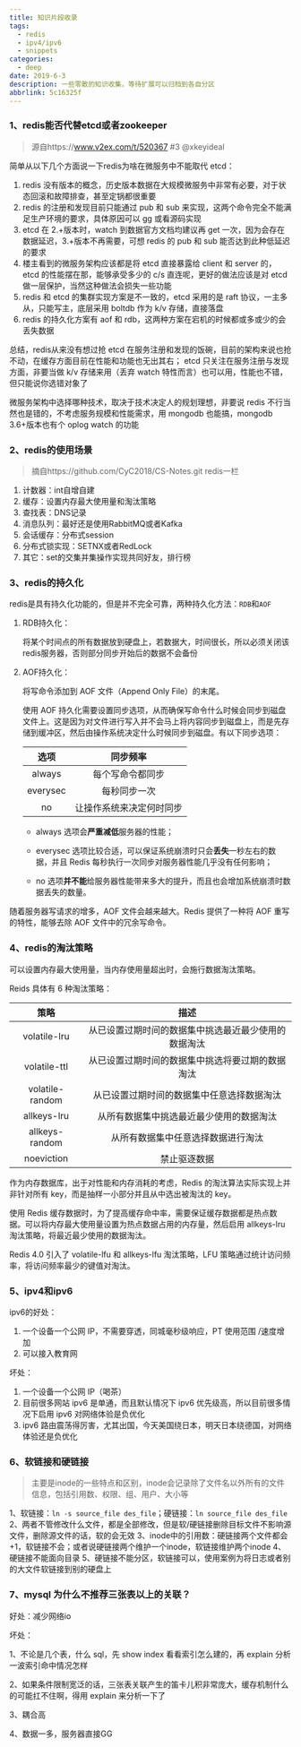 ```yaml
---
title: 知识片段收录
tags:
  - redis
  - ipv4/ipv6
  - snippets
categories:
  - deep
date: 2019-6-3
description: 一些零散的知识收集，等待扩展可以归档到各自分区
abbrlink: 5c16325f
---
```

### 1、redis能否代替etcd或者zookeeper

> 源自https://www.v2ex.com/t/520367 #3 @xkeyideal

简单从以下几个方面说一下redis为啥在微服务中不能取代 etcd：

1. redis 没有版本的概念，历史版本数据在大规模微服务中非常有必要，对于状态回滚和故障排查，甚至定锅都很重要
2. redis 的注册和发现目前只能通过 pub 和 sub 来实现，这两个命令完全不能满足生产环境的要求，具体原因可以 gg 或看源码实现
3. etcd 在 2.+版本时，watch 到数据官方文档均建议再 get 一次，因为会存在数据延迟，3.+版本不再需要，可想 redis 的 pub 和 sub 能否达到此种低延迟的要求
4. 楼主看到的微服务架构应该都是将 etcd 直接暴露给 client 和 server 的，etcd 的性能摆在那，能够承受多少的 c/s 直连呢，更好的做法应该是对 etcd 做一层保护，当然这种做法会损失一些功能
5. redis 和 etcd 的集群实现方案是不一致的，etcd 采用的是 raft 协议，一主多从，只能写主，底层采用 boltdb 作为 k/v 存储，直接落盘
6. redis 的持久化方案有 aof 和 rdb，这两种方案在宕机的时候都或多或少的会丢失数据

总结，redis从来没有想过抢 etcd 在服务注册和发现的饭碗，目前的架构来说也抢不动，在缓存方面目前在性能和功能也无出其右； etcd 只关注在服务注册与发现方面，非要当做 k/v 存储来用（丢弃 watch 特性而言）也可以用，性能也不错，但只能说你选错对象了

微服务架构中选择哪种技术，取决于技术决定人的规划理想，非要说 redis 不行当然也是错的，不考虑服务规模和性能需求，用 mongodb 也能搞，mongodb 3.6+版本也有个 oplog watch 的功能



### 2、redis的使用场景

> 摘自https://github.com/CyC2018/CS-Notes.git redis一栏

1. 计数器：int自增自建
2. 缓存：设置内存最大使用量和淘汰策略
3. 查找表：DNS记录
4. 消息队列：最好还是使用RabbitMQ或者Kafka
5. 会话缓存：分布式session
6. 分布式锁实现：SETNX或者RedLock
7. 其它：set的交集并集操作实现共同好友，排行榜



### 3、redis的持久化

redis是具有持久化功能的，但是并不完全可靠，两种持久化方法：`RDB`和`AOF`

1. RDB持久化：

   将某个时间点的所有数据放到硬盘上，若数据大，时间很长，所以必须关闭该redis服务器，否则部分同步开始后的数据不会备份

2. AOF持久化：

   将写命令添加到 AOF 文件（Append Only File）的末尾。

   使用 AOF 持久化需要设置同步选项，从而确保写命令什么时候会同步到磁盘文件上。这是因为对文件进行写入并不会马上将内容同步到磁盘上，而是先存储到缓冲区，然后由操作系统决定什么时候同步到磁盘。有以下同步选项：

   |   选项   |         同步频率         |
   | :------: | :----------------------: |
   |  always  |     每个写命令都同步     |
   | everysec |       每秒同步一次       |
   |    no    | 让操作系统来决定何时同步 |

   - always 选项会**严重减低**服务器的性能；

   - everysec 选项比较合适，可以保证系统崩溃时只会**丢失**一秒左右的数据，并且 Redis 每秒执行一次同步对服务器性能几乎没有任何影响；
   - no 选项**并不能**给服务器性能带来多大的提升，而且也会增加系统崩溃时数据丢失的数量。

随着服务器写请求的增多，AOF 文件会越来越大。Redis 提供了一种将 AOF 重写的特性，能够去除 AOF 文件中的冗余写命令。



### 4、redis的淘汰策略

可以设置内存最大使用量，当内存使用量超出时，会施行数据淘汰策略。

Reids 具体有 6 种淘汰策略：

|      策略       |                         描述                         |
| :-------------: | :--------------------------------------------------: |
|  volatile-lru   | 从已设置过期时间的数据集中挑选最近最少使用的数据淘汰 |
|  volatile-ttl   |   从已设置过期时间的数据集中挑选将要过期的数据淘汰   |
| volatile-random |      从已设置过期时间的数据集中任意选择数据淘汰      |
|   allkeys-lru   |       从所有数据集中挑选最近最少使用的数据淘汰       |
| allkeys-random  |          从所有数据集中任意选择数据进行淘汰          |
|   noeviction    |                     禁止驱逐数据                     |

作为内存数据库，出于对性能和内存消耗的考虑，Redis 的淘汰算法实际实现上并非针对所有 key，而是抽样一小部分并且从中选出被淘汰的 key。

使用 Redis 缓存数据时，为了提高缓存命中率，需要保证缓存数据都是热点数据。可以将内存最大使用量设置为热点数据占用的内存量，然后启用 allkeys-lru 淘汰策略，将最近最少使用的数据淘汰。

Redis 4.0 引入了 volatile-lfu 和 allkeys-lfu 淘汰策略，LFU 策略通过统计访问频率，将访问频率最少的键值对淘汰。

### 5、ipv4和ipv6

ipv6的好处：

1. 一个设备一个公网 IP，不需要穿透，同城毫秒级响应，PT 使用范围 /速度增加
2. 可以接入教育网

坏处：

1. 一个设备一个公网 IP（喝茶）
2. 目前很多网站 ipv6 是单通，而且默认情况下 ipv6 优先级高，所以目前很多情况下启用 ipv6 对网络体验是负优化
3. ipv6 路由震荡得厉害，尤其出国，今天美国绕日本，明天日本绕德国，对网络体验还是负优化

### 6、软链接和硬链接
> 主要是inode的一些特点和区别，inode会记录除了文件名以外所有的文件信息，包括引用数、权限、组、用户、大小等

1、软链接：`ln -s source_file des_file`；硬链接：`ln source_file des_file`
2、两者不管修改什么文件，都是全部修改，但是软/硬链接删除目标文件不影响源文件，删除源文件的话，软的会无效
3、inode中的引用数：硬链接两个文件都会+1，软链接不会；或者说硬链接两个维护一个inode，软链接维护两个inode
4、硬链接不能面向目录
5、硬链接不能分区，软链接可以，使用案例为将日志或者别的大文件软链接到别的硬盘上

### 7、mysql 为什么不推荐三张表以上的关联？

好处：减少网络io

坏处：

1、不论是几个表，什么 sql，先 show index 看看索引怎么建的，再 explain 分析一波索引命中情况怎样

2、如果条件限制宽泛的话，三张表关联产生的笛卡儿积非常庞大，缓存机制什么的可能扛不住啊，得用 explain 来分析一下了

3、耦合高

4、数据一多，服务器直接GG